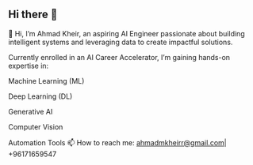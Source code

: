 ## Hi there 👋

<!--
**ahmaddkheir/ahmaddkheir** is a ✨ _special_ ✨ repository because its `README.md` (this file) appears on your GitHub profile.

Here are some ideas to get you started:

- 🔭 I’m currently working on ...
- 🌱 I’m currently learning ...
- 👯 I’m looking to collaborate on ...
- 🤔 I’m looking for help with ...
- 💬 Ask me about ...
- 📫 How to reach me: ...
- 😄 Pronouns: ...
- ⚡ Fun fact: ...
-->
👋 Hi, I’m Ahmad Kheir, an aspiring AI Engineer passionate about building intelligent systems and leveraging data to create impactful solutions.

Currently enrolled in an AI Career Accelerator, I’m gaining hands-on expertise in:

Machine Learning (ML)

Deep Learning (DL)

Generative AI

Computer Vision

Automation Tools
📫 How to reach me: ahmadmkheirr@gmail.com| +96171659547
